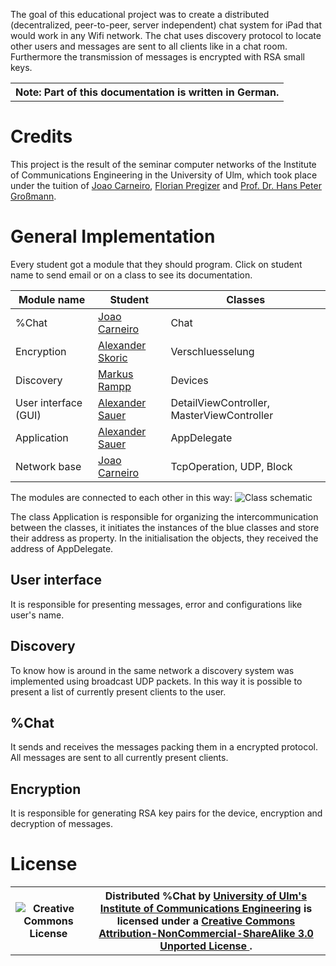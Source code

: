 The goal of this educational project was to create a distributed (decentralized,
peer-to-peer, server independent) chat system for iPad that would work in any
Wifi network. The chat uses discovery protocol to locate other users and
messages are sent to all clients like in a chat room.  Furthermore the
transmission of messages is encrypted with RSA small keys.

<table><tr><th>Note: Part of this documentation is written in
German.</th></tr></table>

# Credits

This project is the result of the seminar computer networks of the Institute of
Communications Engineering in the University of Ulm, which took place under the
tuition of [Joao Carneiro](mailto:joao.flavio@gmail.com), [Florian
Pregizer](mailto:florian.pregizer@uni-ulm.de) and [Prof. Dr. Hans Peter
Großmann](mailto:hans-peter.grossmann@uni-ulm.de).

# General Implementation

Every student got a module that they should program. Click on student name to
send email or on a class to see its documentation.

 Module name          | Student                                                | Classes
 -------------------- | ------------------------------------------------------ | ------------------------------------------
 %Chat                | [Joao Carneiro](mailto:joao.flavio@gmail.com)          | Chat
 Encryption           | [Alexander Skoric](mailto:alexander.skoric@uni-ulm.de) | Verschluesselung
 Discovery            | [Markus Rampp](mailto:markus.rampp@uni-ulm.de)          | Devices
 User interface (GUI) | [Alexander Sauer](mailto:alexander.sauer@uni-ulm.de)   | DetailViewController, MasterViewController
 Application          | [Alexander Sauer](mailto:alexander.sauer@uni-ulm.de)   | AppDelegate
 Network base         | [Joao Carneiro](mailto:joao.flavio@gmail.com)          | TcpOperation, UDP, Block

The modules are connected to each other in this way:
![Class schematic](schematic.classes.svg)

The class Application is responsible for organizing the intercommunication
between the classes, it initiates the instances of the blue classes and store
their address as property. In the initialisation the objects, they received the
address of AppDelegate.

## User interface

It is responsible for presenting messages, error and configurations like
user's name.

## Discovery

To know how is around in the same network a discovery system was implemented
using broadcast UDP packets. In this way it is possible to present a list of
currently present clients to the user.

## %Chat

It sends and receives the messages packing them in a encrypted protocol. All
messages are sent to all currently present clients.

## Encryption

It is responsible for generating RSA key pairs for the device, encryption and
decryption of messages.

# License

<table style="background-color=white;" >
  <tr>
    <th>
      <img alt="Creative Commons License" style="border-width:0" src="http://i.creativecommons.org/l/by-nc-sa/3.0/88x31.png" />
    </th>
    <th>
      Distributed %Chat by
      <a href="http://www.uni-ulm.de/in/nt/staff/research-assistants/pregizer.html" rel="cc:attributionURL">
        University of Ulm's Institute of Communications Engineering</a>
      is licensed under a
      <a rel="license" href="http://creativecommons.org/licenses/by-nc-sa/3.0/deed.en_US">
        Creative Commons Attribution-NonCommercial-ShareAlike 3.0 Unported License
      </a>.
    </th>
  </tr>
</table>

